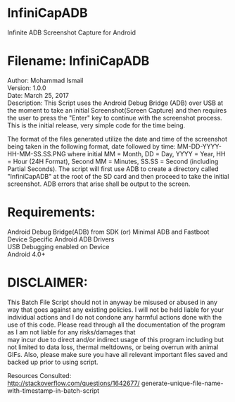 # InfiniCapADB
Infinite ADB Screenshot Capture for Android

# Filename: InfiniCapADB
Author: Mohammad Ismail<br />
Version: 1.0.0<br />
Date: March 25, 2017<br />
Description: This Script uses the Android Debug Bridge (ADB) over
USB at the moment to take an initial Screenshot(Screen Capture) and then
requires the user to press the "Enter" key to continue with the screenshot
process. This is the initial release, very simple code for the time being.<br />

The format of the files generated utilize the date and time of the screenshot
being taken in the following format, date followed by time:
MM-DD-YYYY-HH-MM-SS.SS.PNG
where initial MM = Month, DD = Day, YYYY = Year, HH = Hour (24H Format),
Second MM = Minutes, SS.SS = Second (including Partial Seconds).
The script will first use ADB to create a directory called
"InfiniCapADB" at the root of the SD card and then proceed to take the initial
screenshot. ADB errors that arise shall be output to the screen.<br />

# Requirements:
Android Debug Bridge(ADB) from SDK (or) Minimal ADB and Fastboot<br />
Device Specific Android ADB Drivers<br />
USB Debugging enabled on Device<br />
Android 4.0+<br />

# DISCLAIMER:
This Batch File Script should not in anyway be misused or abused in
any way that goes against any existing policies. I will not be held liable for
your individual actions and I do not condone any harmful actions done with the
use of this code. Please read through all the documentation of the program as
I am not liable for any risks/damages that<br />
may incur due to direct and/or indirect usage of this program including but not
limited to data loss, thermal meltdowns, or being overrun with animal GIFs.
Also, please make sure you have all relevant important files saved and backed
up prior to using script.<br />

Resources Consulted:<br />
http://stackoverflow.com/questions/1642677/
generate-unique-file-name-with-timestamp-in-batch-script
